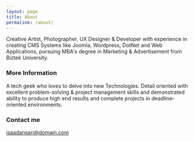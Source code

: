 ```yaml
---
layout: page
title: About
permalink: /about/
---
```


Creative Artist, Photographer, UX Designer & Developer with experience in creating CMS Systems like Joomla, Wordpress, DotNet and Web Applications, pursuing MBA's degree in Marketing & Advertisement from Biztek University.

### More Information

A tech geek who loves to delve into new Technologies. Detail oriented with excellent problem-solving & project management skills and demonstrated ability to produce high end results and complete projects in deadline-oriented environments.

### Contact me

[isaadansari@domain.com](mailto:isaadansari@gmail.com)